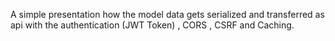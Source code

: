 A simple presentation how the model data gets serialized and transferred as api with the authentication (JWT Token) , CORS , CSRF and Caching.
